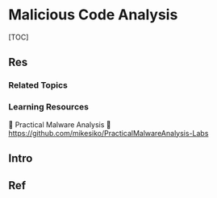 # Malicious Code Analysis

[TOC]



## Res
### Related Topics


### Learning Resources
📖 Practical Malware Analysis
🧪 https://github.com/mikesiko/PracticalMalwareAnalysis-Labs



## Intro




## Ref
[从"新"开始学习恶意代码分析——静态分析]: https://www.anquanke.com/post/id/207594#h2-0

